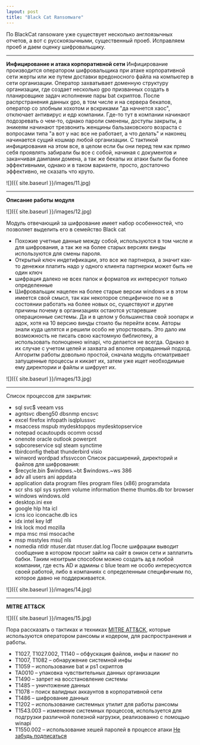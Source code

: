 ```yaml
---
layout: post
title: "Black Cat Ransomware"
---
```


По BlackCat ransoware уже существует несколько англоязычных отчетов, а вот с русскоязычными, существенный проеб. 
Исправляем проеб и даем оценку шифровальщику.

---

**Инфицирование и атака корпоративной сети**
Инфицирование производится оператором шифровальщика при атаке корпоративной сети жерты или же путем доставки вредоносного файла на компьютер в сети организации. 
Оператор захватывает доменную структуру организации, где создает несколько gpo призванных создать в планировщике задач исполнение пары bat скриптов. 
После распрстранения данных gpo, в том числе и на сервера бекапов, оператор со злобным хохотом и вскриками "да начнется хаос", отключает антивирус и едр компании. 
Где-то тут в компании начинают подозревать о чем-то, однако пароли сменены, доступы закрыты, а эникеям начинают трезвонить женщины бальзаковского возраста с вопросами типа "а вот у нас все не работает, а что делать" и наконец начинается сущий кошмар любой организации. 
С тактикой инфицирования на этом все, в целом если бы они перед тем как прямо себя проявлять забирали бы все с собой, начиная с документов и заканчивая дампами домена, а так же бекапы их атаки были бы более эффективными, однако и в таком варианте, просто, достаточно эффективно, не сказать что круто.  

![]({{ site.baseurl }}/images/11.jpg)

---

**Описание работы модуля**

![]({{ site.baseurl }}/images/12.jpg)

Модуль отвечающий за шифрование имеет набор особенностей, что позволяет выделить его в семейство Black cat
- Похожие учетные данные между собой, используются в том числе и для шифрования, а так же на более старых версиях винды используются для смены пароля. 
- Открытый ключ индетификации, это все же партнерка, а значит как-то денежки платить надо у одного клиента партнерки может быть не один ключ
- шифрация далеко не всех папок и форматов их интересуют только определенные
- Шифровальщик нацелен на более старые версии windows и в этом имеется свой смысл, так как некоторое специфичное по не в состоянии работать на более новых ос, существуют и другие причины почему в организациях остаются устаревшие операционные системы. Да и в целом у большинства свой зоопарк и адок, хотя на 10 версию винды стоило бы перейти всем. 
Авторы знали куда целятся и решили особо не упорствовать. Это дало им возможность не писать свою кастомную библиотеку, а использовать полноценно winapi, что делается не всегда. 
Однако в их случае с учетом целей и захвата ad вполне оправданный подход. Алгоритм работы довольно простой, сначала модуль отсматривает запущенные процессы и кикает их, затем уже ищет необходимые ему директории и файлы и шифрует их.

![]({{ site.baseurl }}/images/13.jpg)

---

Список процессов для закрытия:
- sql svc$ veeam vss
- agntsvc dbeng50 dbsnmp encsvc
- excel firefox infopath isqlplussvc
- msaccess mspub mydesktopqos mydesktopservice
- notepad ocautoupds ocomm ocssd
- onenote oracle outlook powerpnt
- sqbcoreservice sql steam synctime
- tbirdconfig thebat thunderbird visio
- winword wordpad xfssvccon
Список расширений, директорий и файлов для шифрования:
- $recycle.bin $windows.~bt $windows.~ws 386
- adv all users ani appdata
- application data program files program files (x86) programdata
- scr shs spl sys system volume information theme thumbs.db tor browser
- windows windows.old
- desktop.ini exe
- google hlp hta icl
- icns ico iconcache.db ics
- idx intel key ldf
- lnk lock mod mozilla
- mpa msc msi msocache
- msp msstyles msu] nls
- nomedia ntldr ntuser.dat ntuser.dat.log
После шифрации выводит сообщение в котором просит зайти на сайт в онион сети и заплатить бабки. 
Таким нехитрым способом можно создать ад в любой компании, где есть AD и админы с blue team не особо интересуются своей работой, либо в компаниях с определенным специфичным по, которое давно не поддерживается. 

![]({{ site.baseurl }}/images/14.jpg)

---

**MITRE ATT&CK**

![]({{ site.baseurl }}/images/15.jpg)

Пора рассказать о тактиках и техниках [MITRE ATT&CK](https://attack.mitre.org/), которые используются оператором рансомы и кодером, для распространения и работы. 
- T1027, T1027.002, T1140 – обфускация файлов, инфы и пакинг по
- T1007, T1082 – обнаружение системной инфы
- T1059 – использование bat и ps1 скриптов
- TA0010 – упаковка чувствительных данных организации
- T1490 – запрет на восстановление системы
- T1485 – уничтожение данных
- T1078 – поиск валидных аккаунтов в корпоративной сети
- T1486 – шифрование данных
- T1202 – использование системных утилит для работы рансомы
- T1543.003 – изменение системных процессов, используется для подгрузки различной полезной нагрузки, реализованно с помощью winapi
- T1550.002 – использование хешей паролей в процессе атаки
  [Не забудь подписаться](https://t.me/l33trfm0x) 
